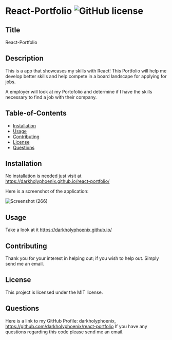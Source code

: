 # React-Portfolio ![GitHub license](https://img.shields.io/badge/license-MIT-blue.svg)

## Title
  React-Portfolio

## Description
This is a app that showcases my skills with React! This Portfolio will help me develop better skills and help compete in a board landscape for applying for jobs.

A employer will look at my Portofolio and determine if I have the skills necessary to find a job with their company.

## Table-of-Contents

* [Installation](#installation)
* [Usage](#usage)
* [Contributing](#contributing)
* [License](#license)
* [Questions](#questions)


## Installation
No installation is needed just visit at https://darkholyphoenix.github.io/react-portfolio/



Here is a screenshot of the application:

![Screenshot (266)](https://user-images.githubusercontent.com/47751469/137128640-5de998fa-dbbf-4adf-8053-fb145438c88a.png)



## Usage
Take a look at it https://darkholyphoenix.github.io/


## Contributing
Thank you for your interest in helping out; if you wish to help out. Simply send me an email.

## License
This project is licensed under the MIT license. 


## Questions
Here is a link to my GitHub Profile: darkholyphoenix, https://github.com/darkholyphoenix/react-portfolio
  If you have any questions regarding this code please send me an email.
